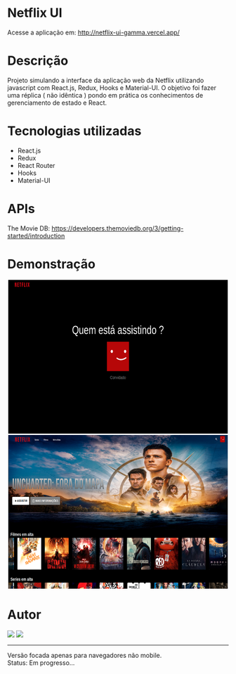 # Netflix UI

Acesse a aplicação em: http://netflix-ui-gamma.vercel.app/

# Descrição

Projeto simulando a interface da aplicação web da Netflix utilizando javascript com React.js, Redux, Hooks e Material-UI.
O objetivo foi fazer uma réplica ( não idêntica ) pondo em prática os conhecimentos de gerenciamento de estado e React.

# Tecnologias utilizadas
- React.js
- Redux
- React Router
- Hooks
- Material-UI

# APIs

The Movie DB: https://developers.themoviedb.org/3/getting-started/introduction

# Demonstração

<div align="center">
    <img src="./initial-page-netflix.png" width="500" height="350" alt="initial-page">
    <img src="./main-page-netflix.png" width="500" height="350" alt="main-page">
</div>

# Autor

  <a href = "mailto:leaob7@gmail.com"><img src="https://img.shields.io/badge/-Gmail-%23333?style=for-the-badge&logo=gmail&logoColor=white" target="_blank"></a>
  <a href="https://www.linkedin.com/in/guilherme-le%C3%A3o-dev/" target="_blank"><img src="https://img.shields.io/badge/-LinkedIn-%230077B5?style=for-the-badge&logo=linkedin&logoColor=white" target="_blank"></a>
  
  ---
  
  Versão focada apenas para navegadores não mobile. <br>
  Status: Em progresso...

